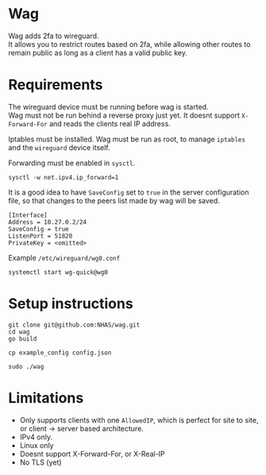 # Wag

Wag adds 2fa to wireguard.    
It allows you to restrict routes based on 2fa, while allowing other routes to remain public as long as a client has a valid public key.  

# Requirements

The wireguard device must be running before wag is started.  
Wag must not be run behind a reverse proxy just yet. It doesnt support `X-Forward-For` and reads the clients real IP address.  
  
Iptables must be installed. 
Wag must be run as root, to manage `iptables` and the `wireguard` device itself.  
   

Forwarding must be enabled in `sysctl`.

```
sysctl -w net.ipv4.ip_forward=1
```

It is a good idea to have `SaveConfig` set to `true` in the server configuration file, so that changes to the peers list made by wag will be saved.  

```
[Interface]
Address = 10.27.0.2/24
SaveConfig = true
ListenPort = 51820
PrivateKey = <omitted>
```
Example `/etc/wireguard/wg0.conf`   

```
systemctl start wg-quick@wg0
```

# Setup instructions

```
git clone git@github.com:NHAS/wag.git
cd wag
go build

cp example_config config.json

sudo ./wag
```

# Limitations
- Only supports clients with one `AllowedIP`, which is perfect for site to site, or client -> server based architecture.  
- IPv4 only.
- Linux only
- Doesnt support X-Forward-For, or X-Real-IP
- No TLS (yet)
